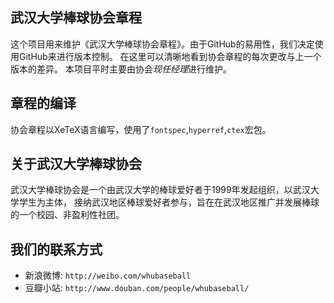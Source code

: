 ﻿## 武汉大学棒球协会章程

这个项目用来维护《武汉大学棒球协会章程》。由于GitHub的易用性，我们决定使用GitHub来进行版本控制。
在这里可以清晰地看到协会章程的每次更改与上一个版本的差异。
本项目平时主要由协会*现任经理*进行维护。

## 章程的编译

协会章程以XeTeX语言编写，使用了`fontspec`,`hyperref`,`ctex`宏包。

## 关于武汉大学棒球协会

武汉大学棒球协会是一个由武汉大学的棒球爱好者于1999年发起组织，以武汉大学学生为主体，
接纳武汉地区棒球爱好者参与，旨在在武汉地区推广并发展棒球的一个校园、非盈利性社团。

## 我们的联系方式

* 新浪微博: `http://weibo.com/whubaseball` 
* 豆瓣小站: `http://www.douban.com/people/whubaseball/`
